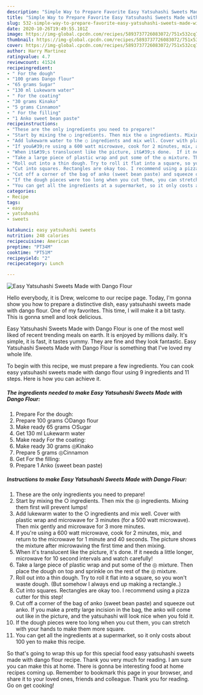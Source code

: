 ```yaml
---
description: "Simple Way to Prepare Favorite Easy Yatsuhashi Sweets Made with Dango Flour"
title: "Simple Way to Prepare Favorite Easy Yatsuhashi Sweets Made with Dango Flour"
slug: 532-simple-way-to-prepare-favorite-easy-yatsuhashi-sweets-made-with-dango-flour
date: 2020-10-26T19:49:55.101Z
image: https://img-global.cpcdn.com/recipes/5893737726083072/751x532cq70/easy-yatsuhashi-sweets-made-with-dango-flour-recipe-main-photo.jpg
thumbnail: https://img-global.cpcdn.com/recipes/5893737726083072/751x532cq70/easy-yatsuhashi-sweets-made-with-dango-flour-recipe-main-photo.jpg
cover: https://img-global.cpcdn.com/recipes/5893737726083072/751x532cq70/easy-yatsuhashi-sweets-made-with-dango-flour-recipe-main-photo.jpg
author: Harry Martinez
ratingvalue: 4.7
reviewcount: 41524
recipeingredient:
- " For the dough"
- "100 grams Dango flour"
- "65 grams Sugar"
- "130 ml Lukewarm water"
- " For the coating"
- "30 grams Kinako"
- "5 grams Cinnamon"
- " For the filling"
- "1 Anko sweet bean paste"
recipeinstructions:
- "These are the only ingredients you need to prepare!"
- "Start by mixing the ○ ingredients. Then mix the ◎ ingredients. Mixing them first will prevent lumps!"
- "Add lukewarm water to the ○ ingredients and mix well. Cover with plastic wrap and microwave for 3 minutes (for a 500 watt microwave). Then mix gently and microwave for 3 more minutes."
- "If you&#39;re using a 600 watt microwave, cook for 2 minutes, mix, and return to the microwave for 1 minute and 40 seconds. The picture shows the mixture after microwaving the first time and then mixing."
- "When it&#39;s translucent like the picture, it&#39;s done.  If it needs a little longer, microwave for 10 second intervals and watch carefully!"
- "Take a large piece of plastic wrap and put some of the ◎ mixture. Then place the dough on top and sprinkle on the rest of the ◎ mixture."
- "Roll out into a thin dough. Try to roll it flat into a square, so you won&#39;t waste dough. (But somehow I always end up making a rectangle..)"
- "Cut into squares. Rectangles are okay too. I recommend using a pizza cutter for this step!"
- "Cut off a corner of the bag of anko (sweet bean paste) and squeeze out anko. If you make a pretty large incision in the bag, the anko will come out like in the picture, and the yatsuhashi will look nice when you fold it."
- "If the dough pieces were too long when you cut them, you can stretch with your hands to make them more square."
- "You can get all the ingredients at a supermarket, so it only costs about 100 yen to make this recipe."
categories:
- Recipe
tags:
- easy
- yatsuhashi
- sweets

katakunci: easy yatsuhashi sweets 
nutrition: 248 calories
recipecuisine: American
preptime: "PT34M"
cooktime: "PT51M"
recipeyield: "2"
recipecategory: Lunch

---
```



![Easy Yatsuhashi Sweets Made with Dango Flour](https://img-global.cpcdn.com/recipes/5893737726083072/751x532cq70/easy-yatsuhashi-sweets-made-with-dango-flour-recipe-main-photo.jpg)

Hello everybody, it is Drew, welcome to our recipe page. Today, I'm gonna show you how to prepare a distinctive dish, easy yatsuhashi sweets made with dango flour. One of my favorites. This time, I will make it a bit tasty. This is gonna smell and look delicious.



Easy Yatsuhashi Sweets Made with Dango Flour is one of the most well liked of recent trending meals on earth. It is enjoyed by millions daily. It's simple, it is fast, it tastes yummy. They are fine and they look fantastic. Easy Yatsuhashi Sweets Made with Dango Flour is something that I've loved my whole life.


To begin with this recipe, we must prepare a few ingredients. You can cook easy yatsuhashi sweets made with dango flour using 9 ingredients and 11 steps. Here is how you can achieve it.

<!--inarticleads1-->

##### The ingredients needed to make Easy Yatsuhashi Sweets Made with Dango Flour:

1. Prepare  For the dough:
1. Prepare 100 grams ○Dango flour
1. Make ready 65 grams ○Sugar
1. Get 130 ml Lukewarm water
1. Make ready  For the coating:
1. Make ready 30 grams ◎Kinako
1. Prepare 5 grams ◎Cinnamon
1. Get  For the filling:
1. Prepare 1 Anko (sweet bean paste)




<!--inarticleads2-->

##### Instructions to make Easy Yatsuhashi Sweets Made with Dango Flour:

1. These are the only ingredients you need to prepare!
1. Start by mixing the ○ ingredients. Then mix the ◎ ingredients. Mixing them first will prevent lumps!
1. Add lukewarm water to the ○ ingredients and mix well. Cover with plastic wrap and microwave for 3 minutes (for a 500 watt microwave). Then mix gently and microwave for 3 more minutes.
1. If you&#39;re using a 600 watt microwave, cook for 2 minutes, mix, and return to the microwave for 1 minute and 40 seconds. The picture shows the mixture after microwaving the first time and then mixing.
1. When it&#39;s translucent like the picture, it&#39;s done.  If it needs a little longer, microwave for 10 second intervals and watch carefully!
1. Take a large piece of plastic wrap and put some of the ◎ mixture. Then place the dough on top and sprinkle on the rest of the ◎ mixture.
1. Roll out into a thin dough. Try to roll it flat into a square, so you won&#39;t waste dough. (But somehow I always end up making a rectangle..)
1. Cut into squares. Rectangles are okay too. I recommend using a pizza cutter for this step!
1. Cut off a corner of the bag of anko (sweet bean paste) and squeeze out anko. If you make a pretty large incision in the bag, the anko will come out like in the picture, and the yatsuhashi will look nice when you fold it.
1. If the dough pieces were too long when you cut them, you can stretch with your hands to make them more square.
1. You can get all the ingredients at a supermarket, so it only costs about 100 yen to make this recipe.




So that's going to wrap this up for this special food easy yatsuhashi sweets made with dango flour recipe. Thank you very much for reading. I am sure you can make this at home. There is gonna be interesting food at home recipes coming up. Remember to bookmark this page in your browser, and share it to your loved ones, friends and colleague. Thank you for reading. Go on get cooking!
